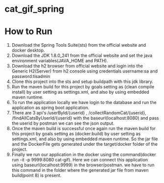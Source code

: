 # cat_gif_spring
# How to Run
1) Download the Spring Tools Suite(sts) from the official website and docker desktop.
2) Download the JDK 1.8.0_241 from the official website and set the java environment variables(JAVA_HOME and PATH).
3) Download the h2 browser from official website and login into the Generic H2(Server) from h2 console using credentials username:sa and password:tisadmin
4) Clone this project into the sts and setup buildpath with this jdk library.
5) Run the maven build for this project by goals setting as (clean compile install) by user setting as settings.xml, and also by using embedded maven runtime.
6) To run the application locally we have login to the database and run the application as spring boot application. 
7) There are 3 api's /userById/{userid} , /collectRandomCat/{userid}, /findAllCatsByUserId/{userid} with the baseurl(localhost:8080) and pass the userid by postman we can see the json output.
8) Once the maven build is successful once again run the maven build for this project by goals setting as (docker:build) by user setting as settings.xml, and also by using embedded maven runtime. So the jar file and the DockerFile gets generated under the target/docker folder of the project.
9) Finally we run our application in the docker using the command(docker run -it -p 9999:8080 cat-gif). Here we can connect this application using baseurl(localhost:9999) in the browser/postman. we have to run this command in the folder where the generated jar file from maven build(point 8) is present.
